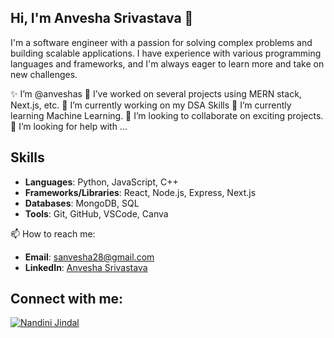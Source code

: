 <!--
**anveshas/anveshas** is a ✨ _special_ ✨ repository because its `README.md` (this file) appears on your GitHub profile.
Here are some ideas to get you started:-->
## Hi, I'm Anvesha Srivastava 👋

I'm a software engineer with a passion for solving complex problems and building scalable applications. I have experience with various programming languages and frameworks, and I'm always eager to learn more and take on new challenges.

✨ I’m @anveshas
🔭 I’ve worked on several projects using MERN stack, Next.js, etc.
🔭 I’m currently working on my DSA Skills
🌱 I’m currently learning Machine Learning.
👯 I’m looking to collaborate on exciting projects.
🤔 I’m looking for help with ...

## Skills
- **Languages**: Python, JavaScript, C++
- **Frameworks/Libraries**: React, Node.js, Express, Next.js
- **Databases**: MongoDB, SQL
- **Tools**: Git, GitHub, VSCode, Canva

📫 How to reach me:
- **Email**: [sanvesha28@gmail.com](mailto:sanvesha28@gmail.com)
- **LinkedIn**: [Anvesha Srivastava](https://www.linkedin.com/in/anvesha-srivastava-41babb25a/)

## Connect with me:
[![Nandini Jindal](https://images.rawpixel.com/image_png_800/czNmcy1wcml2YXRlL3Jhd3BpeGVsX2ltYWdlcy93ZWJzaXRlX2NvbnRlbnQvbHIvdjk4Mi1kMy0xMC5wbmc.png)](https://www.linkedin.com/in/anvesha-srivastava-41babb25a/)
<!---  [![nandini805](https://img.shields.io/badge/nandini805-7289DA?style=flat&logo=discord&logoColor=white)](https://discordapp.com/users/nandu8054)
[![nandiniji127q](https://img.shields.io/badge/nandiniji127q-7289DA?style=flat&logo=discord&logoColor=white)](https://discordapp.com/users/nandiniji127q)

## Languages and Tools:
![AngularJS](https://img.shields.io/badge/AngularJS-E23237?style=flat&logo=angularjs&logoColor=white)
![Bootstrap](https://img.shields.io/badge/Bootstrap-563D7C?style=flat&logo=bootstrap&logoColor=white)
![C](https://img.shields.io/badge/C-A8B9CC?style=flat&logo=c&logoColor=white)
![C++](https://img.shields.io/badge/C++-00599C?style=flat&logo=cplusplus&logoColor=white)
![Git](https://img.shields.io/badge/Git-F05032?style=flat&logo=git&logoColor=white)
![HTML5](https://img.shields.io/badge/HTML5-E34F26?style=flat&logo=html5&logoColor=white)
![JavaScript](https://img.shields.io/badge/JavaScript-F7DF1E?style=flat&logo=javascript&logoColor=black)
![MongoDB](https://img.shields.io/badge/MongoDB-47A248?style=flat&logo=mongodb&logoColor=white)
![MySQL](https://img.shields.io/badge/MySQL-4479A1?style=flat&logo=mysql&logoColor=white)
![Node.js](https://img.shields.io/badge/Node.js-339933?style=flat&logo=nodedotjs&logoColor=white)
![PHP](https://img.shields.io/badge/PHP-777BB4?style=flat&logo=php&logoColor=white)
![React](https://img.shields.io/badge/React-20232A?style=flat&logo=react&logoColor=61DAFB)
![TailwindCSS](https://img.shields.io/badge/TailwindCSS-38B2AC?style=flat&logo=tailwindcss&logoColor=white)

![GIF](https://user-images.githubusercontent.com/115834477-dbab4500-a447-11eb-908a-139a6edaec5c.gif)

## 📊 GitHub Stats:
![Nandini's GitHub stats](https://github-readme-stats.vercel.app/api?username=nandini80&show_icons=true&theme=radical)

![Top Langs](https://github-readme-stats.vercel.app/api/top-langs/?username=nandini80&layout=compact&theme=radical)
Steps to Implement

## 📄 Know about my experiences:
[Resume](https://path/to/your/resume) -->


<!--- 💬 Ask me about ...-->
